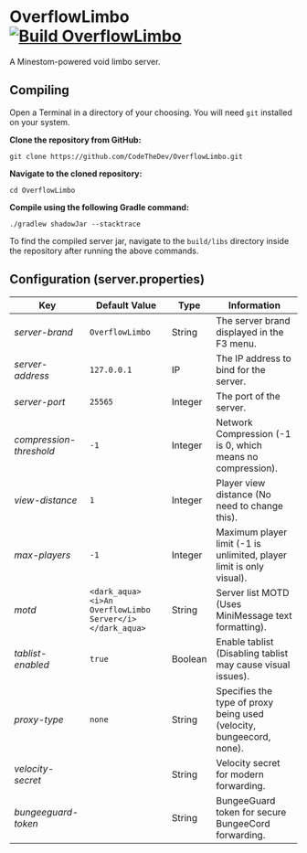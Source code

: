 # OverflowLimbo [![Build OverflowLimbo](https://img.shields.io/github/actions/workflow/status/CodeTheDev/OverflowLimbo/build.yml?branch=master)](https://github.com/CodeTheDev/OverflowLimbo/actions)
A Minestom-powered void limbo server.

## Compiling
Open a Terminal in a directory of your choosing. You will need `git` installed on your system.

**Clone the repository from GitHub:**
```
git clone https://github.com/CodeTheDev/OverflowLimbo.git
```
**Navigate to the cloned repository:**
```
cd OverflowLimbo
```
**Compile using the following Gradle command:**
```
./gradlew shadowJar --stacktrace
```

To find the compiled server jar, navigate to the `build/libs` directory inside the repository after running the above commands.

## Configuration (server.properties)
| Key                     | Default Value                                           | Type    | Information                                                           |
|-------------------------|---------------------------------------------------------|---------|-----------------------------------------------------------------------|
| *server-brand*          | `OverflowLimbo`                                         | String  | The server brand displayed in the F3 menu.                            |
| *server-address*        | `127.0.0.1`                                             | IP      | The IP address to bind for the server.                                |
| *server-port*           | `25565`                                                 | Integer | The port of the server.                                               |
| *compression-threshold* | `-1`                                                    | Integer | Network Compression (-1 is 0, which means no compression).            |
| *view-distance*         | `1`                                                     | Integer | Player view distance (No need to change this).                        |
| *max-players*           | `-1`                                                    | Integer | Maximum player limit (-1 is unlimited, player limit is only visual).  |
| *motd*                  | `<dark_aqua><i>An OverflowLimbo Server</i></dark_aqua>` | String  | Server list MOTD (Uses MiniMessage text formatting).                  |
| *tablist-enabled*       | `true`                                                  | Boolean | Enable tablist (Disabling tablist may cause visual issues).           |
| *proxy-type*            | `none`                                                  | String  | Specifies the type of proxy being used (velocity, bungeecord, none).  |
| *velocity-secret*       | ` `                                                     | String  | Velocity secret for modern forwarding.                                |
| *bungeeguard-token*     | ` `                                                     | String  | BungeeGuard token for secure BungeeCord forwarding.                   |
